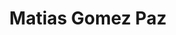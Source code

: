---
layout: page
title: Matias Gomez Paz
description: Undergrad
img: assets/img/prof_pic_color.png
importance: 1
category: Undergraduates
related_publications: false
---